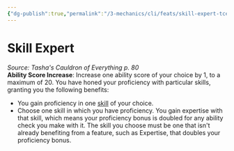 ```yaml
---
{"dg-publish":true,"permalink":"/3-mechanics/cli/feats/skill-expert-tce/","tags":["ttrpg-cli/compendium/src/5e/tce","ttrpg-cli/feat"],"noteIcon":""}
---
```


# Skill Expert
*Source: Tasha's Cauldron of Everything p. 80*  
**Ability Score Increase**: Increase one ability score of your choice by 1, to a maximum of 20.
You have honed your proficiency with particular skills, granting you the following benefits:

- You gain proficiency in one [skill](3-Mechanics/CLI/tables/skills.md) of your choice.  
- Choose one skill in which you have proficiency. You gain expertise with that skill, which means your proficiency bonus is doubled for any ability check you make with it. The skill you choose must be one that isn't already benefiting from a feature, such as Expertise, that doubles your proficiency bonus.
